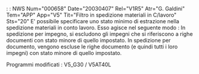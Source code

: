  :  : NWS Num="000658" Date="20030407" Rel="V1R5" Atr="G. Galdini" Tem="APP" App="V5" Tit="Filtro in spedizione materiali in C/lavoro" Sts="20"
E' possibile specificare uno stato minimo di estrazione nella spedizione materiali in conto lavoro.
Esso agisce nel seguente modo : 
In spedizione per impegno, si escludono gli impegni che si riferiscono a righe documenti con stato
minore di quello impostato.
In spedizione per documento, vengono escluse le righe documento (e quindi tutti i loro impegni) con
stato minore di quello impostato.

Programmi modificati : 
V5_G30 / V5AT40L
